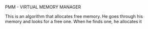 PMM - VIRTUAL MEMORY MANAGER

This is an algorithm that allocates free memory. He goes through his memory and looks for a free one. When he finds one, he allocates it

